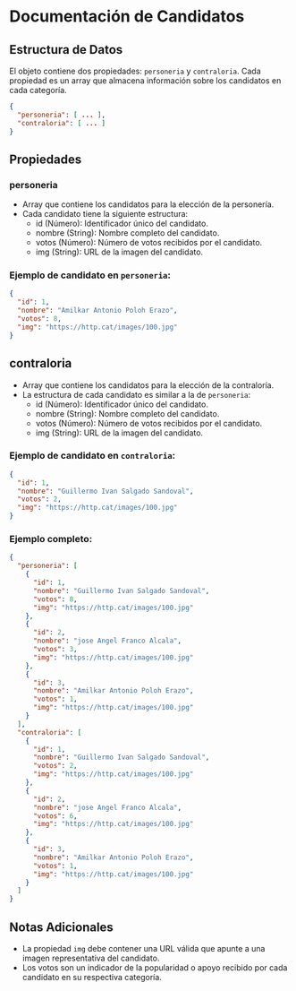 # Documentación de Candidatos

## Estructura de Datos

El objeto contiene dos propiedades: `personeria` y `contraloria`. Cada propiedad es un array que almacena información sobre los candidatos en cada categoría.

```json
{
  "personeria": [ ... ],
  "contraloria": [ ... ]
}
```
## Propiedades
### personeria

- Array que contiene los candidatos para la elección de la personería.
- Cada candidato tiene la siguiente estructura:
  - id (Número): Identificador único del candidato.
  - nombre (String): Nombre completo del candidato.
  - votos (Número): Número de votos recibidos por el candidato.
  - img (String): URL de la imagen del candidato.

### Ejemplo de candidato en ```personeria```:
```json
{
  "id": 1,
  "nombre": "Amilkar Antonio Poloh Erazo",
  "votos": 8,
  "img": "https://http.cat/images/100.jpg"
}
```
## contraloria
- Array que contiene los candidatos para la elección de la contraloría.
- La estructura de cada candidato es similar a la de ```personeria```:
  - id (Número): Identificador único del candidato.
  - nombre (String): Nombre completo del candidato.
  - votos (Número): Número de votos recibidos por el candidato.
  - img (String): URL de la imagen del candidato.

### Ejemplo de candidato en ```contraloria```:
```json
{
  "id": 1,
  "nombre": "Guillermo Ivan Salgado Sandoval",
  "votos": 2,
  "img": "https://http.cat/images/100.jpg"
}
```
### Ejemplo completo:
```json
{
  "personeria": [
    {
      "id": 1,
      "nombre": "Guillermo Ivan Salgado Sandoval",
      "votos": 8,
      "img": "https://http.cat/images/100.jpg"
    },
    {
      "id": 2,
      "nombre": "jose Angel Franco Alcala",
      "votos": 3,
      "img": "https://http.cat/images/100.jpg"
    },
    {
      "id": 3,
      "nombre": "Amilkar Antonio Poloh Erazo",
      "votos": 1,
      "img": "https://http.cat/images/100.jpg"
    }
  ],
  "contraloria": [
    {
      "id": 1,
      "nombre": "Guillermo Ivan Salgado Sandoval",
      "votos": 2,
      "img": "https://http.cat/images/100.jpg"
    },
    {
      "id": 2,
      "nombre": "jose Angel Franco Alcala",
      "votos": 6,
      "img": "https://http.cat/images/100.jpg"
    },
    {
      "id": 3,
      "nombre": "Amilkar Antonio Poloh Erazo",
      "votos": 1,
      "img": "https://http.cat/images/100.jpg"
    }
  ]
}
```
## Notas Adicionales
- La propiedad ````img```` debe contener una URL válida que apunte a una imagen representativa del candidato.
- Los votos son un indicador de la popularidad o apoyo recibido por cada candidato en su respectiva categoría.